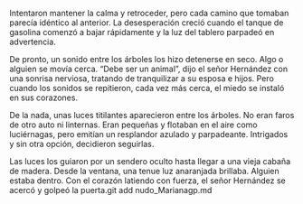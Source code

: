 Intentaron mantener la calma y retroceder, pero cada camino que tomaban parecía idéntico al anterior. La desesperación creció cuando el tanque de gasolina comenzó a bajar rápidamente y la luz del tablero parpadeó en advertencia.

De pronto, un sonido entre los árboles los hizo detenerse en seco. Algo o alguien se movía cerca. “Debe ser un animal”, dijo el señor Hernández con una sonrisa nerviosa, tratando de tranquilizar a su esposa e hijos. Pero cuando los sonidos se repitieron, cada vez más cerca, el miedo se instaló en sus corazones.

De la nada, unas luces titilantes aparecieron entre los árboles. No eran faros de otro auto ni linternas. Eran pequeñas y flotaban en el aire como luciérnagas, pero emitían un resplandor azulado y parpadeante. Intrigados y sin otra opción, decidieron seguirlas.

Las luces los guiaron por un sendero oculto hasta llegar a una vieja cabaña de madera. Desde la ventana, una tenue luz anaranjada brillaba. Alguien estaba dentro. Con el corazón latiendo con fuerza, el señor Hernández se acercó y golpeó la puerta.git add nudo_Marianagp.md
